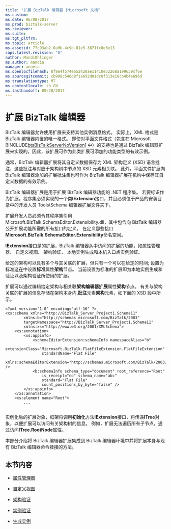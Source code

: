 ```yaml
---
title: "扩展 BizTalk 编辑器 |Microsoft 文档"
ms.custom: 
ms.date: 06/08/2017
ms.prod: biztalk-server
ms.reviewer: 
ms.suite: 
ms.tgt_pltfrm: 
ms.topic: article
ms.assetid: 77c93ab2-0a9b-4c9d-81e5-3871fc8e6e13
caps.latest.revision: "8"
author: MandiOhlinger
ms.author: mandia
manager: anneta
ms.openlocfilehash: 8f8e4f574e652420ae11410e52268a199639cf6e
ms.sourcegitcommit: cb908c540d8f1a692d01dc8f313e16cb4b4e696d
ms.translationtype: MT
ms.contentlocale: zh-CN
ms.lasthandoff: 09/20/2017
---
```

# <a name="extending-biztalk-editor"></a>扩展 BizTalk 编辑器
BizTalk 编辑器允许使用扩展来支持其他实例消息格式。 实际上，XML 格式是 BizTalk 编辑器内置的唯一格式。 即使对平面文件格式（包含在 Microsoft [!INCLUDE[btsBizTalkServerNoVersion](../includes/btsbiztalkservernoversion-md.md)] 中）的支持也是通过 BizTalk 编辑器扩展来实现的，因此，该扩展可作为此类扩展可添加的功能类型的有效示例。  
  
 通常，BizTalk 编辑器扩展将其自定义数据保存为 XML 架构定义 (XSD) 语言批注，这些批注与对应于架构树中节点的 XSD 元素相关联。 此外，平面文件扩展向 BizTalk 编辑器添加的扩展批注集也可作为 BizTalk 编辑器扩展在机构中保存其自定义数据的有效示例。  
  
 BizTalk 编辑器扩展是用于扩展 BizTalk 编辑器功能的 .NET 程序集。 若要标识作为扩展，程序集必须实现的一个类**IExtension**接口，并且必须位于产品的安装目录中的开发人员 Tools\Schema 编辑器扩展文件夹下。  
  
 扩展开发人员必须令其程序集引用 Microsoft.BizTalk.SchemaEditor.Extensibility.dll，其中包含向 BizTalk 编辑器公开扩展功能所需的所有接口的定义。 在定义那些接口**Microsoft.BizTalk.SchemaEditor.Extensibility**命名空间。  
  
 **IExtension**接口是的扩展，BizTalk 编辑器从中访问的扩展的功能，如属性管理器、 自定义视图、 架构验证、 本地实例生成和本机入口点实例验证。  
  
 给定的架构可以具有多个与其关联的扩展，但只有一个可以在给定的时间; 设置为标准这在中设置**标准**属性**架构**节点。 当前设置为标准的扩展即为本地实例生成和验证以及架构验证所使用的扩展。  
  
 扩展可以通过编辑给定架构与相关联**架构编辑器扩展**属性**架构**节点。 有关与架构关联的扩展的信息存储在架构本身内,**批注**元素**架构**元素，如下面的 XSD 段中所示。  
  
```  
<?xml version="1.0" encoding="utf-16" ?>   
<xs:schema xmlns="http://BizTalk_Server_Project1.Schema11"  
        xmlns:b="http://schemas.microsoft.com/BizTalk/2003"  
        targetNamespace="http://BizTalk_Server_Project1.Schema11"  
        xmlns:xs="http://www.w3.org/2001/XMLSchema">  
    <xs:annotation>  
        <xs:appinfo>  
            <schemaEditorExtension:schemaInfo namespaceAlias="b"  
                extensionClass="Microsoft.BizTalk.FlatFileExtension.FlatFileExtension"  
                standardName="Flat File"  
                xmlns:schemaEditorExtension="http://schemas.microsoft.com/BizTalk/2003/SchemaEditorExtensions" />  
            <b:schemaInfo schema_type="document" root_reference="Root"  
                is_receipt="no" schema_name="abc"  
                standard="Flat File"  
                count_positions_by_byte="false" />   
        </xs:appinfo>  
    </xs:annotation>  
    <xs:element name="Root">  
        ...  
  
```  
  
 实例化后的扩展对象，框架将调用**初始化**方法**IExtension**接口，将传递**ITree**对象，以便扩展可以访问有关架构树的信息。 例如，扩展无法遍历所有子节点，通过访问**ITree.RootNode**属性。  
  
 本部分介绍将 BizTalk 编辑器扩展集成到 BizTalk 编辑器环境中并将扩展本身与现有 BizTalk 编辑器命令挂接的方法。  
  
## <a name="in-this-section"></a>本节内容  
  
-   [属性管理器](../core/property-managers.md)  
  
-   [自定义视图](../core/custom-views.md)  
  
-   [架构验证](../core/schema-validation1.md)  
  
-   [实例验证](../core/instance-validation.md)  
  
-   [生成实例](../core/instance-generation.md)